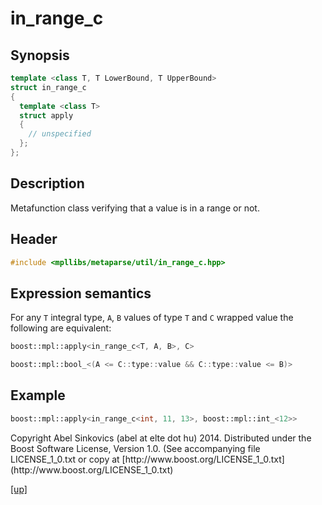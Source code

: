 # in_range_c

## Synopsis

```cpp
template <class T, T LowerBound, T UpperBound>
struct in_range_c
{
  template <class T>
  struct apply
  {
    // unspecified
  };
};
```

## Description

Metafunction class verifying that a value is in a range or not.

## Header

```cpp
#include <mpllibs/metaparse/util/in_range_c.hpp>
```

## Expression semantics

For any `T` integral type, `A`, `B` values of type `T` and `C` wrapped value the
following are equivalent:

```cpp
boost::mpl::apply<in_range_c<T, A, B>, C>

boost::mpl::bool_<(A <= C::type::value && C::type::value <= B)>
```

## Example

```cpp
boost::mpl::apply<in_range_c<int, 11, 13>, boost::mpl::int_<12>>
```

<p class="copyright">
Copyright Abel Sinkovics (abel at elte dot hu) 2014.
Distributed under the Boost Software License, Version 1.0.
(See accompanying file LICENSE_1_0.txt or copy at
[http://www.boost.org/LICENSE_1_0.txt](http://www.boost.org/LICENSE_1_0.txt)
</p>

[[up]](reference.html)

